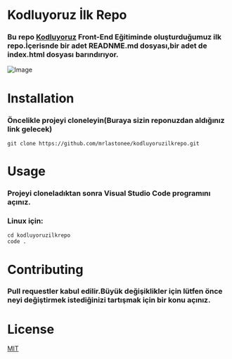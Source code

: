 # Kodluyoruz İlk Repo
### Bu repo [Kodluyoruz](https://www.kodluyoruz.org/) Front-End Eğitiminde oluşturduğumuz ilk repo.İçerisnde bir adet READNME.md dosyası,bir adet de index.html dosyası barındırıyor.

![Image](https://github.com/user-attachments/assets/87afb726-621f-4d59-a617-51482a1c5076)



# Installation
### Öncelikle projeyi cloneleyin(Buraya sizin reponuzdan aldığınız link gelecek)
```
git clone https://github.com/mrlastonee/kodluyoruzilkrepo.git
```

# Usage
### Projeyi cloneladıktan sonra Visual Studio Code programını açınız.
### Linux için:
```
cd kodluyoruzilkrepo
code .
```

# Contributing
### Pull requestler kabul edilir.Büyük değişiklikler için lütfen önce neyi değiştirmek istediğinizi tartışmak için bir konu açınız.

# License
[MIT](https://choosealicense.com/licenses/mit/)